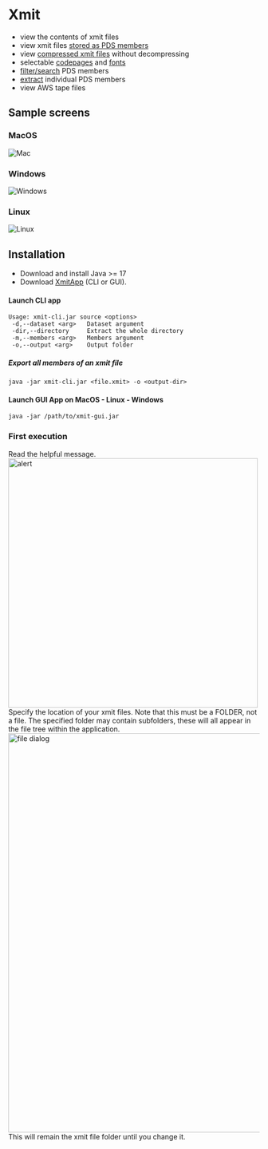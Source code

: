 # Xmit
- view the contents of xmit files
- view xmit files [stored as PDS members](resources/embedded.md)
- view [compressed xmit files](resources/compressed.md) without decompressing
- selectable [codepages](resources/view.md) and [fonts](resources/fonts.md)
- [filter/search](resources/filter.md) PDS members
- [extract](resources/extract.md) individual PDS members
- view AWS tape files

## Sample screens
### MacOS
![Mac](resources/xmit-osx.png?raw=true "Mac")
### Windows
![Windows](resources/xmit-win.png?raw=true "Windows")
### Linux
![Linux](resources/xmit-linux.png?raw=true "Linux")

## Installation
- Download and install Java >= 17
- Download [XmitApp](https://github.com/GianoniLorenzo/Xmit/releases) (CLI or GUI). 

#### Launch CLI app

```
Usage: xmit-cli.jar source <options>
 -d,--dataset <arg>   Dataset argument
 -dir,--directory     Extract the whole directory
 -m,--members <arg>   Members argument
 -o,--output <arg>    Output folder

```

##### Export all members of an xmit file

```
java -jar xmit-cli.jar <file.xmit> -o <output-dir>
```

#### Launch GUI App on MacOS - Linux - Windows 

```
java -jar /path/to/xmit-gui.jar
```  

### First execution
Read the helpful message.  
<img src="resources/xmit-folder1.png" alt="alert" width="500"/>  
Specify the location of your xmit files. Note that this must be a FOLDER, not a file. The specified folder may contain subfolders, these will all appear in the file tree within the application.  
<img src="resources/xmit-folder2.png" alt="file dialog" width="800"/>  
This will remain the xmit file folder until you change it.  
